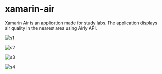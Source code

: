 # xamarin-air
 
 Xamarin Air is an application made for study labs. The application displays air quality in the nearest area using Airly API.
 
![s1](https://i.imgur.com/BZDBvdR.png)

![s2](https://i.imgur.com/Rv3m8nQ.png)

![s3](https://i.imgur.com/VDnDier.png)

![s4](https://i.imgur.com/fPYZlS5.png)


